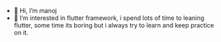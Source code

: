 - 👋 Hi, I’m manoj
- 👀 I’m interested in flutter framework, i spend lots of time to leaning flutter, some time its boring but i always try to learn and keep practice on it.


<!---
Dmanucs3/Dmanucs3 is a ✨ special ✨ repository because its `README.md` (this file) appears on your GitHub profile.
You can click the Preview link to take a look at your changes.
--->
